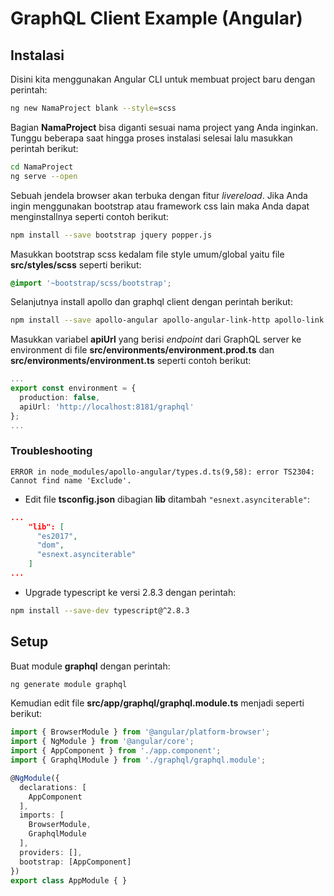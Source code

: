 # GraphQL Client Example (Angular)

## Instalasi

Disini kita menggunakan Angular CLI untuk membuat project baru dengan perintah:

```sh
ng new NamaProject blank --style=scss
```

Bagian __NamaProject__ bisa diganti sesuai nama project yang Anda inginkan. Tunggu beberapa saat hingga proses instalasi selesai lalu masukkan perintah berikut:

```sh
cd NamaProject
ng serve --open
```

Sebuah jendela browser akan terbuka dengan fitur _livereload_. Jika Anda ingin menggunakan bootstrap atau framework css lain maka Anda dapat menginstallnya seperti contoh berikut:

```sh
npm install --save bootstrap jquery popper.js
```

Masukkan bootstrap scss kedalam file style umum/global yaitu file __src/styles/scss__ seperti berikut:

```scss
@import '~bootstrap/scss/bootstrap';
```

Selanjutnya install apollo dan graphql client dengan perintah berikut:

```sh
npm install --save apollo-angular apollo-angular-link-http apollo-link apollo-client apollo-cache-inmemory graphql-tag graphql
```

Masukkan variabel __apiUrl__ yang berisi _endpoint_ dari GraphQL server ke environment di file __src/environments/environment.prod.ts__ dan __src/environments/environment.ts__ seperti contoh berikut:

```ts
...
export const environment = {
  production: false,
  apiUrl: 'http://localhost:8181/graphql'
};
...
```

### Troubleshooting

```ERROR in node_modules/apollo-angular/types.d.ts(9,58): error TS2304: Cannot find name 'Exclude'.```

* Edit file __tsconfig.json__ dibagian __lib__ ditambah ```"esnext.asynciterable"```:

```json
...
    "lib": [
      "es2017",
      "dom",
      "esnext.asynciterable"
    ]
...
```
* Upgrade typescript ke versi 2.8.3 dengan perintah:

```sh
npm install --save-dev typescript@^2.8.3
```

## Setup

Buat module __graphql__ dengan perintah:

```sh
ng generate module graphql
```

Kemudian edit file __src/app/graphql/graphql.module.ts__ menjadi seperti berikut:

```ts
import { BrowserModule } from '@angular/platform-browser';
import { NgModule } from '@angular/core';
import { AppComponent } from './app.component';
import { GraphqlModule } from './graphql/graphql.module';

@NgModule({
  declarations: [
    AppComponent
  ],
  imports: [
    BrowserModule,
    GraphqlModule
  ],
  providers: [],
  bootstrap: [AppComponent]
})
export class AppModule { }
```




 

